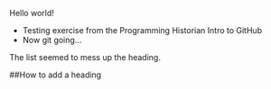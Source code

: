 Hello world!
* Testing exercise from the Programming Historian Intro to GitHub
* Now git going...

The list seemed to mess up the heading.

##How to add a heading
